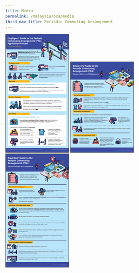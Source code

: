 ```yaml
---
title: Media
permalink: /malaysia/pca/media
third_nav_title: Periodic Commuting Arrangement
---
```


<p><a href="/pdf/pca-application-process.pdf" target="_blank"><img src="/images/pca-application-process.png" alt="Employers’ Guide to the Periodic Commuting Arrangement (PCA) Application Process" /></a> <a href="/pdf/employers-guide.pdf" target="_blank"><img src="/images/employers-guide.png" alt="Employers’ Guide to the Periodic Commuting Arrangement (PCA)" /></a> <a href="/pdf/travellers-guide.pdf" target="_blank"><img src="/images/travellers-guide.png" alt="Travellers’ Guide to the Periodic Commuting Arrangement (PCA)" /></a></p>
